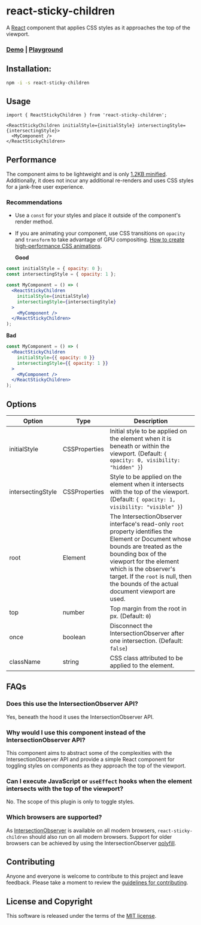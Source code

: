 # react-sticky-children

A [React](https://reactjs.org/) component that applies CSS styles as it approaches the top of the viewport.

### [Demo](https://react-sticky-children.vercel.app/) | [Playground](https://codesandbox.io/s/react-sticky-children-demo-2pgr6g)

## Installation:

```sh
npm -i -s react-sticky-children
```

## Usage

```
import { ReactStickyChildren } from 'react-sticky-children';
```

```
<ReactStickyChildren initialStyle={initialStyle} intersectingStyle={intersectingStyle}>
  <MyComponent />
</ReactStickyChildren>
```

## Performance

The component aims to be lightweight and is only [1.2KB minified](https://bundlephobia.com/package/react-sticky-children). Additionally, it does not incur any additional re-renders and uses CSS styles for a jank-free user experience.

### Recommendations

- Use a `const` for your styles and place it outside of the component's render method.
- If you are animating your component, use CSS transitions on `opacity` and `transform` to take advantage of GPU compositing. [How to create high-performance CSS animations](https://web.dev/animations-guide/).

  **Good**

```jsx
const initialStyle = { opacity: 0 };
const intersectingStyle = { opacity: 1 };

const MyComponent = () => (
  <ReactStickyChildren
    initialStyle={initialStyle}
    intersectingStyle={intersectingStyle}
  >
    <MyComponent />
  </ReactStickyChildren>
);
```

**Bad**

```jsx
const MyComponent = () => (
  <ReactStickyChildren
    initialStyle={{ opacity: 0 }}
    intersectingStyle={{ opacity: 1 }}
  >
    <MyComponent />
  </ReactStickyChildren>
);
```

## Options

| Option            | Type          | Description                                                                                                                                                                                                                                                                                     |
| ----------------- | ------------- | ----------------------------------------------------------------------------------------------------------------------------------------------------------------------------------------------------------------------------------------------------------------------------------------------- |
| initialStyle      | CSSProperties | Initial style to be applied on the element when it is beneath or within the viewport. (Default: `{ opacity: 0, visibility: "hidden" }`)                                                                                                                                                         |
| intersectingStyle | CSSProperties | Style to be applied on the element when it intersects with the top of the viewport. (Default: `{ opacity: 1, visibility: "visible" }`)                                                                                                                                                          |
| root              | Element       | The IntersectionObserver interface's read-only `root` property identifies the Element or Document whose bounds are treated as the bounding box of the viewport for the element which is the observer's target. If the `root` is null, then the bounds of the actual document viewport are used. |
| top               | number        | Top margin from the root in px. (Default: `0`)                                                                                                                                                                                                                                                  |
| once              | boolean       | Disconnect the IntersectionObserver after one intersection. (Default: `false`)                                                                                                                                                                                                                  |
| className         | string        | CSS class attributed to be applied to the element.                                                                                                                                                                                                                                              |

## FAQs

### Does this use the IntersectionObserver API?

Yes, beneath the hood it uses the IntersectionObserver API.

### Why would I use this component instead of the IntersectionObserver API?

This component aims to abstract some of the complexities with the IntersectionObserver API and provide a simple React component for toggling styles on components as they approach the top of the viewport.

### Can I execute JavaScript or `useEffect` hooks when the element intersects with the top of the viewport?

No. The scope of this plugin is only to toggle styles.

### Which browsers are supported?

As [IntersectionObserver](https://caniuse.com/intersectionobserver) is available on all modern browsers, `react-sticky-children` should also run on all modern browsers. Support for older browsers can be achieved by using the IntersectionObserver [polyfill](https://github.com/w3c/IntersectionObserver/tree/main/polyfill).

## Contributing

Anyone and everyone is welcome to contribute to this project and leave feedback. Please take a moment to review the [guidelines for contributing](CONTRIBUTING.md).

## License and Copyright

This software is released under the terms of the [MIT license](https://github.com/kevinfarrugia/react-sticky-fingers/blob/main/LICENSE).
